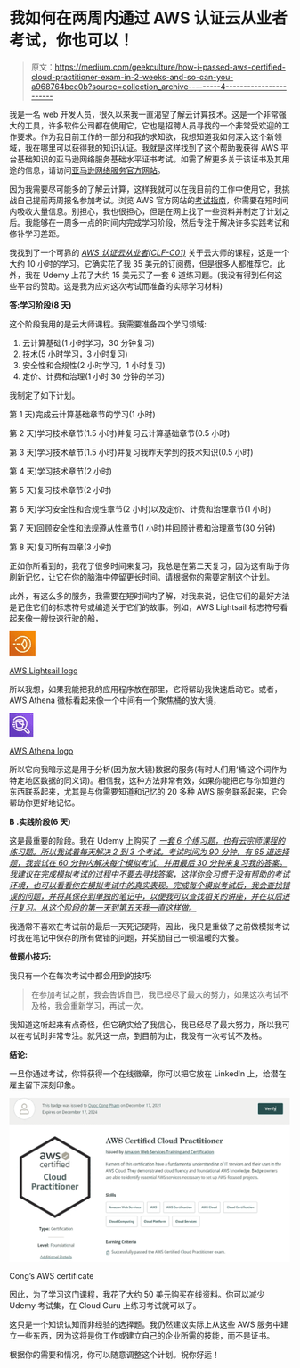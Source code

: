 # 我如何在两周内通过 AWS 认证云从业者考试，你也可以！

> 原文：<https://medium.com/geekculture/how-i-passed-aws-certified-cloud-practitioner-exam-in-2-weeks-and-so-can-you-a968764bce0b?source=collection_archive---------4----------------------->

我是一名 web 开发人员，很久以来我一直渴望了解云计算技术。这是一个非常强大的工具，许多软件公司都在使用它，它也是招聘人员寻找的一个非常受欢迎的工作要求。作为我目前工作的一部分和我的求知欲，我想知道我如何深入这个新领域，我在哪里可以获得我的知识认证。我就是这样找到了这个帮助我获得 AWS 平台基础知识的亚马逊网络服务基础水平证书考试。如需了解更多关于该证书及其用途的信息，请访问[亚马逊网络服务官方网站](https://aws.amazon.com/certification/certified-cloud-practitioner/)。

因为我需要尽可能多的了解云计算，这样我就可以在我目前的工作中使用它，我挑战自己提前两周报名参加考试。浏览 AWS 官方网站的[考试指南](https://d1.awsstatic.com/training-and-certification/docs-cloud-practitioner/AWS-Certified-Cloud-Practitioner_Exam-Guide.pdf)，你需要在短时间内吸收大量信息。别担心，我也很担心，但是在网上找了一些资料并制定了计划之后。我能够在一周多一点的时间内完成学习阶段，然后专注于解决许多实践考试和修补学习差距。

我找到了一个可靠的 [*AWS 认证云从业者(CLF-C01)*](https://learn.acloud.guru/course/aws--certified-cloud-practitioner/overview) 关于云大师的课程，这是一个大约 10 小时的学习。它确实花了我 35 美元的订阅费，但是很多人都推荐它。此外，我在 Udemy 上花了大约 15 美元买了一套 6 道练习题。(我没有得到任何这些平台的赞助。这是我为应对这次考试而准备的实际学习材料)

**答:学习阶段(8 天)**

这个阶段我用的是云大师课程。我需要准备四个学习领域:

1.  云计算基础(1 小时学习，30 分钟复习)
2.  技术(5 小时学习，3 小时复习)
3.  安全性和合规性(2 小时学习，1 小时复习)
4.  定价、计费和治理(1 小时 30 分钟的学习)

我制定了如下计划。

第 1 天)完成云计算基础章节的学习(1 小时)

第 2 天)学习技术章节(1.5 小时)并复习云计算基础章节(0.5 小时)

第 3 天)学习技术章节(1.5 小时)并复习我昨天学到的技术知识(0.5 小时)

第 4 天)学习技术章节(2 小时)

第 5 天)复习技术章节(2 小时)

第 6 天)学习安全性和合规性章节(2 小时)以及定价、计费和治理章节(1 小时)

第 7 天)回顾安全性和法规遵从性章节(1 小时)并回顾计费和治理章节(30 分钟)

第 8 天)复习所有四章(3 小时)

正如你所看到的，我花了很多时间来复习，我总是在第二天复习，因为这有助于你刷新记忆，让它在你的脑海中停留更长时间。请根据你的需要定制这个计划。

此外，有这么多的服务，我需要在短时间内了解，对我来说，记住它们的最好方法是记住它们的标志符号或编造关于它们的故事。例如，AWS Lightsail 标志符号看起来像一艘快速行驶的船，

![](img/42817d8365303b3885e9b9373e12a9bc.png)

[AWS Lightsail logo](https://aws.amazon.com/lightsail/)

所以我想，如果我能把我的应用程序放在那里，它将帮助我快速启动它。或者，AWS Athena 徽标看起来像一个中间有一个聚焦桶的放大镜，

![](img/548637f17f5ce9d8671dc58702e53816.png)

[AWS Athena logo](https://aws.amazon.com/athena/?whats-new-cards.sort-by=item.additionalFields.postDateTime&whats-new-cards.sort-order=desc)

所以它向我暗示这是用于分析(因为放大镜)数据的服务(有时人们用‘桶’这个词作为特定地区数据的同义词)。相信我，这种方法非常有效，如果你能把它与你知道的东西联系起来，尤其是与你需要知道和记忆的 20 多种 AWS 服务联系起来，它会帮助你更好地记忆。

**B .实践阶段(6 天)**

这是最重要的阶段。我在 Udemy 上购买了 [*一套 6 个练习题，也有云宗师课程的练习题。所以我试着每天解决 2 到 3 个考试。考试时间为 90 分钟，有 65 道选择题，我尝试在 60 分钟内解决每个模拟考试，并用最后 30 分钟来复习我的答案。我建议在完成模拟考试的过程中不要去寻找答案，这样你会习惯于没有帮助的考试环境，也可以看看你在模拟考试中的真实表现。完成每个模拟考试后，我会查找错误的问题，并将其保存到单独的笔记中，以便我可以查找相关的讲座，并在以后进行复习。从这个阶段的第一天到第五天我一直这样做。*](https://www.udemy.com/course/aws-certified-cloud-practitioner-practice-test/)

我通常不喜欢在考试前的最后一天死记硬背。因此，我只是重做了之前做模拟考试时我在笔记中保存的所有做错的问题，并奖励自己一顿温暖的大餐。

**做题小技巧:**

我只有一个在每次考试中都会用到的技巧:

> 在参加考试之前，我会告诉自己，我已经尽了最大的努力，如果这次考试不及格，我会重新学习，再试一次。

我知道这听起来有点奇怪，但它确实给了我信心，我已经尽了最大努力，所以我可以在考试时非常专注。就凭这一点，到目前为止，我没有一次考试不及格。

**结论:**

一旦你通过考试，你将获得一个在线徽章，你可以把它放在 Linkedln 上，给潜在雇主留下深刻印象。

![](img/c21fe563fcdc15d1908307f989824a13.png)

Cong’s AWS certificate

因此，为了学习这门课程，我花了大约 50 美元购买在线资料。你可以减少 Udemy 考试集，在 Cloud Guru 上练习考试就可以了。

这只是一个知识认知而非经验的选择题。我仍然建议实际上从这些 AWS 服务中建立一些东西，因为这将是你工作或建立自己的企业所需的技能，而不是证书。

根据你的需要和情况，你可以随意调整这个计划。祝你好运！
